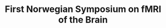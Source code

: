 ---
title: "First Norwegian Symposium on fMRI of the Brain"
project_id: 
conference_id: ""
presenters:
   - peter_bandettini
summary: "First Norwegian Symposium on fMRI of the Brain, Bergen, Norway"
file: /assets/presentations/
filename: 
layout: presentation
---